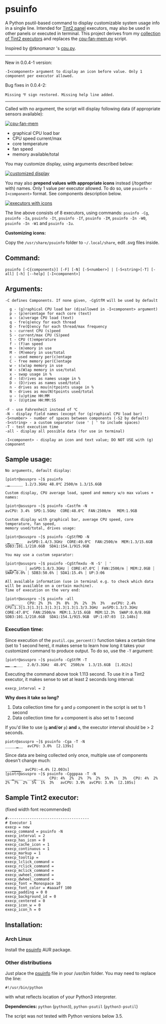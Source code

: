 # psuinfo
A Python psutil-based command to display customizable system usage info in a single line. Intended for [Tint2 panel](https://gitlab.com/o9000/tint2) executors, may also be used in other panels or executed in terminal. This project derives from my [collection of Tint2 executors](https://github.com/nwg-piotr/tint2-executors) and replaces the [cpu-fan-mem.py](https://github.com/nwg-piotr/tint2-executors/blob/master/cpu-fan-mem.py) script.

Inspired by @tknomanzr 's [cpu.py](https://github.com/tknomanzr/scripts/blob/master/tint2/executors/cpu.py).

___
New in 0.0.4-1 version:

```text
-I<component> argument to display an icon before value. Only 1 component per executor allowed. 
```
Bug fixes in 0.0.4-2:
```
Missing ℉ sign restored. Missing help line added.
```
___

Called with no argument, the script will display following data (if appropriate sensors available):

[![cpu-fan-mem](http://nwg.pl/wiki-tint2-executors/psuinfo-def.png)](http://nwg.pl/wiki-tint2-executors/psuinfo-def.png)

- graphical CPU load bar
- CPU speed current/max
- core temperature
- fan speed
- memory available/total

You may customize display, using arguments described below:

[![customized display](http://nwg.pl/wiki-tint2-executors/psuinfo-customized.png)](http://nwg.pl/wiki-tint2-executors/psuinfo-customized.png)

You may also **prepend values with appropriate icons** instead (/together with) names. Only 1 value per executor allowed. To do so, use `psuinfo -I<component>` format. See components description below.

[![executors with icons](http://nwg.pl/wiki-tint2-executors/psuinfo-icons.png)](http://nwg.pl/wiki-tint2-executors/psuinfo-icons-0051.png)

The line above consists of 8 executors, using commands: `psuinfo -Cg`, `psuinfo -Ia`, `psuinfo -It`, `psuinfo -If`, `psuinfo -IM`, `psuinfo -In -W0`, `psuinfo -In -W1` and `psuinfo -Iu`.

**Customizing icons:**

Copy the `/usr/share/psuinfo` folder to `~/.local/share`, edit .svg files inside.

## Command:
```
psuinfo [-C{components}] [-F] [-N] [-S<number>] | [-S<string>[-T] [-all] [-h] [--help] [-I<component>]
```

## Arguments:

```
-C defines Components. If none given, -CgStfM will be used by default

  g - (g)raphical CPU load bar (disallowed in -I<component> argument)
  p - (p)ercentage for each core (text)
  a - (a)verage CPU load (text)
  q - fre(q)ency for each thread
  Q - fre(Q)ency for each thread/max frequency
  s - current CPU (s)peed
  S - current/max CPU (S)peed
  t - CPU (t)emperature
  f - (f)an speed
  m - (m)emory in use
  M - (M)emory in use/total
  c - used memory per(c)entage
  C - free memory per(C)entage
  w - s(w)ap memory in use
  W - s(W)ap memory in use/total
  x - swap usage in %
  d - (d)rives as names usage in %
  D - (D)rives as names used/total
  n - drives as mou(n)tpoints usage in %
  N - drives as mou(N)tpoints used/total
  u - (u)ptime HH:MM
  U - (U)ptime HH:MM:SS

-F - use Fahrenheit instead of ℃
-N - display field names (except for (g)raphical CPU load bar)
-S<number> - number of spaces between components (-S2 by default)
-S<string> - a custom separator (use ' | ' to include spaces)
-T - test execution time
-all - display all possible data (for use in terminal)

-I<component> - display an icon and text value; DO NOT USE with (g) component

```

## Sample usage:

```
No arguments, default display:

[piotr@asuspro ~]$ psuinfo
_▁______ 1.2/3.3GHz 48.0℃ 2500/m 1.3/15.6GB

Custom display, CPU average load, speed and memory w/o max values + names:

[piotr@asuspro ~]$ psuinfo -Castfm -N
avCPU: 3.4%  SPD:1.5GHz  CORE:48.0℃  FAN:2500/m   MEM:1.9GB

Custom display with graphical bar, average CPU speed, core temperature, fan speed, 
memory used/total, drives usage:

[piotr@asuspro ~]$ psuinfo -CgStfMD -N
_▁___▁__  avSPD:1.4/3.3GHz  CORE:49.0℃  FAN:2500/m  MEM:1.3/15.6GB  SDB3:101.1/210.6GB  SDA1:154.1/915.9GB

You may use a custom separator:

[piotr@asuspro ~]$ psuinfo -CgStfmxdu -N -S' ┊ '
__▁_▁___ ┊ avSPD:1.8/3.3GHz ┊ CORE:47.0℃ ┊ FAN:2500/m ┊ MEM:2.0GB ┊ SWAP:0.0% ┊ SDB3:50.6% ┊ SDA1:15.4% ┊ UP:3:06

All available information (use in terminal e.g. to check which data will be available on a certain machine). 
Time of execution on the very end:

[piotr@asuspro ~]$ psuinfo -all
___▁____  CPU: 2%  3%  3%  8%  3%  2%  3%  3%   avCPU: 2.4%  CPU:1.3|1.3|1.3|1.3|1.3|1.3|1.3|1.3/3.3GHz  avSPD:1.3/3.3GHz  CORE:47.0℃  FAN:2500/m  MEM:1.3/15.6GB  MEM:12.3%  SWAP:0.0/8.0GB  SDB3:101.1/210.6GB  SDA1:154.1/915.9GB  UP:1:07:03  [2.148s]
```

### Execution time:

Since execution of the `psutil.cpu_percent()` function takes a certain time (set to 1 second here), it makes sense to learn how long it takes your customized command to produce output. To do so, use the `-T` argument:

```
[piotr@asuspro ~]$ psuinfo -CgStfM -T
▁▁__▁___  2.0/3.3GHz  48.0℃  2500/m  1.3/15.6GB  [1.012s]
```

Executing the command above took 1.113 second. To use it in a Tint2 executor, it makes sense to set at least 2 seconds long interval:
```
execp_interval = 2
```

**Why does it take so long?**

1. Data collection time for `g` and `p` component in the script is set to 1 second
2. Data collection time for `a` component is also set to 1 second

If you'd like to use (`g` **and**/**or** `p`) **and** `a`, the executor interval should be > 2 seconds.
```
piotr@asuspro ~]$ psuinfo -Cga -T -N
_____▁__  avCPU: 3.0%  [2.139s]
``` 
Since data are being collected only once, multiple use of components doesn't change much:
```
___▁▁▁▁_ avCPU:~4.4% [2.003s]
[piotr@asuspro ~]$ psuinfo -Cggppaa -T -N
___▁____  ___▁____  CPU: 4%  2%  2%  7%  2%  5%  1%  3%   CPU: 4%  2%  2%  7%  2%  5%  1%  3%   avCPU: 3.9%  avCPU: 3.9%  [2.105s]
```

## Sample Tint2 executor:

(fixed width font recommended)

```
#-------------------------------------
# Executor 1
execp = new
execp_command = psuinfo -N
execp_interval = 2
execp_has_icon = 0
execp_cache_icon = 1
execp_continuous = 1
execp_markup = 1
execp_tooltip = 
execp_lclick_command = 
execp_rclick_command = 
execp_mclick_command = 
execp_uwheel_command = 
execp_dwheel_command = 
execp_font = Monospace 10
execp_font_color = #aaaaff 100
execp_padding = 0 0
execp_background_id = 0
execp_centered = 0
execp_icon_w = 0
execp_icon_h = 0
```

## Installation:

### Arch Linux

Install the [psuinfo](https://aur.archlinux.org/packages/psuinfo) AUR package.

### Other distributions

Just place the [psuinfo](https://github.com/nwg-piotr/psuinfo/blob/master/psuinfo) file in your /usr/bin folder. You may need to replace the line:
```
#!/usr/bin/python
```
with what reflects location of your Python3 interpreter.

**Dependencies:** `python` (`python3`), `python-psutil` (`python3-psutil`)

The script was not tested with Python versions below 3.5.
